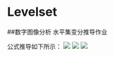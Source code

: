 # Levelset
##数字图像分析 水平集变分推导作业

公式推导如下所示：
<img src="images/001.jpg">
<img src="images/002.jpg" >
<img src="images/003.jpg">